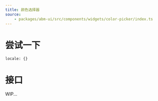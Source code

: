 ```yaml
---
title: 颜色选择器
source:
	- packages/abm-ui/src/components/widgets/color-picker/index.ts
---
```


# 尝试一下
```demo components/widgets/color-picker
locale: {}
```

# 接口

WIP...
